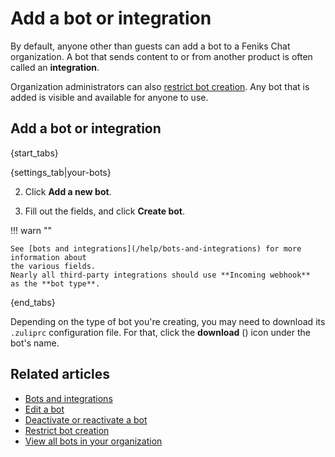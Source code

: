 # Add a bot or integration

By default, anyone other than guests can add a bot to a Feniks Chat organization.
A bot that sends content to or from another product is often called an
**integration**.

Organization administrators can also
[restrict bot creation](/help/restrict-bot-creation). Any bot that is added
is visible and available for anyone to use.

## Add a bot or integration

{start_tabs}

{settings_tab|your-bots}

2. Click **Add a new bot**.

3. Fill out the fields, and click **Create bot**.

!!! warn ""

    See [bots and integrations](/help/bots-and-integrations) for more information about
    the various fields.
    Nearly all third-party integrations should use **Incoming webhook**
    as the **bot type**.

{end_tabs}

Depending on the type of bot you're creating, you may need to download its
`.zuliprc` configuration file. For that, click the **download**
(<i class="fa fa-download"></i>) icon under the bot's name.

## Related articles

* [Bots and integrations](/help/bots-and-integrations)
* [Edit a bot](/help/edit-a-bot)
* [Deactivate or reactivate a bot](/help/deactivate-or-reactivate-a-bot)
* [Restrict bot creation](/help/restrict-bot-creation)
* [View all bots in your organization](/help/view-all-bots-in-your-organization)
